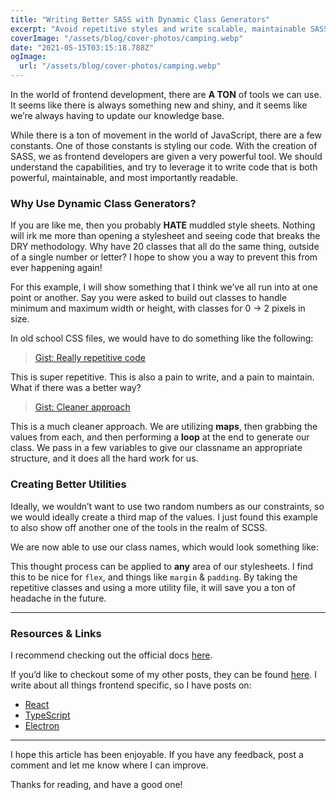 ```yaml
---
title: "Writing Better SASS with Dynamic Class Generators"
excerpt: "Avoid repetitive styles and write scalable, maintainable SASS using dynamic class generators"
coverImage: "/assets/blog/cover-photos/camping.webp"
date: "2021-05-15T03:15:18.788Z"
ogImage:
  url: "/assets/blog/cover-photos/camping.webp"
---
```


In the world of frontend development, there are **A TON** of tools we can use. It seems like there is always something new and shiny, and it seems like we’re always having to update our knowledge base.

While there is a ton of movement in the world of JavaScript, there are a few constants. One of those constants is styling our code. With the creation of SASS, we as frontend developers are given a very powerful tool. We should understand the capabilities, and try to leverage it to write code that is both powerful, maintainable, and most importantly readable.

### Why Use Dynamic Class Generators?

If you are like me, then you probably **HATE** muddled style sheets. Nothing will irk me more than opening a stylesheet and seeing code that breaks the DRY methodology. Why have 20 classes that all do the same thing, outside of a single number or letter? I hope to show you a way to prevent this from ever happening again!

For this example, I will show something that I think we’ve all run into at one point or another. Say you were asked to build out classes to handle minimum and maximum width or height, with classes for 0 → 2 pixels in size.

In old school CSS files, we would have to do something like the following:

> [Gist: Really repetitive code](https://gist.github.com/jeremylgrice/9c4bc4d5138b4100a553dc46f3e22c9c)

This is super repetitive. This is also a pain to write, and a pain to maintain. What if there was a better way?

> [Gist: Cleaner approach](https://gist.github.com/jeremylgrice/634984d9628939a99b41ef71b5be6048)

This is a much cleaner approach. We are utilizing **maps**, then grabbing the values from each, and then performing a **loop** at the end to generate our class. We pass in a few variables to give our classname an appropriate structure, and it does all the hard work for us.

### Creating Better Utilities

Ideally, we wouldn’t want to use two random numbers as our constraints, so we would ideally create a third map of the values. I just found this example to also show off another one of the tools in the realm of SCSS.

We are now able to use our class names, which would look something like:

This thought process can be applied to **any** area of our stylesheets. I find this to be nice for `flex`, and things like `margin` & `padding`. By taking the repetitive classes and using a more utility file, it will save you a ton of headache in the future.

---

### Resources & Links

I recommend checking out the official docs [here](https://sass-lang.com/documentation).

If you’d like to checkout some of my other posts, they can be found [here](https://jgrice01.medium.com). I write about all things frontend specific, so I have posts on:

- [React](https://jgrice01.medium.com/react-basics-lets-create-a-class-based-component-part-1-of-2-7249f7fac75e)
- [TypeScript](https://jgrice01.medium.com/typescript-understanding-the-basics-a2264759cd2d)
- [Electron](https://jgrice01.medium.com/want-to-build-desktop-apps-using-js-say-hello-to-electron-4f862c3b4e38)

---

I hope this article has been enjoyable. If you have any feedback, post a comment and let me know where I can improve.

Thanks for reading, and have a good one!
